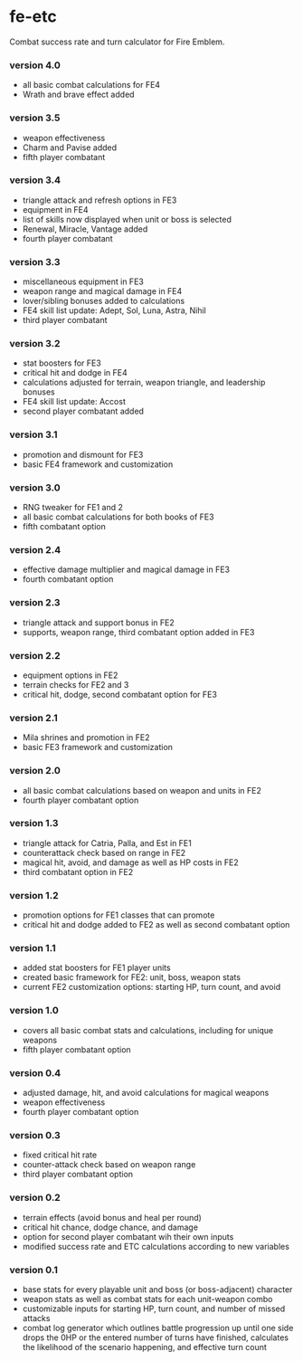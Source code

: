 # fe-etc
Combat success rate and turn calculator for Fire Emblem.
### version 4.0
- all basic combat calculations for FE4
- Wrath and brave effect added
### version 3.5
- weapon effectiveness
- Charm and Pavise added
- fifth player combatant
### version 3.4
- triangle attack and refresh options in FE3
- equipment in FE4
- list of skills now displayed when unit or boss is selected
- Renewal, Miracle, Vantage added
- fourth player combatant
### version 3.3
- miscellaneous equipment in FE3
- weapon range and magical damage in FE4
- lover/sibling bonuses added to calculations
- FE4 skill list update: Adept, Sol, Luna, Astra, Nihil
- third player combatant
### version 3.2
- stat boosters for FE3
- critical hit and dodge in FE4
- calculations adjusted for terrain, weapon triangle, and leadership bonuses
- FE4 skill list update: Accost
- second player combatant added
### version 3.1
- promotion and dismount for FE3
- basic FE4 framework and customization
### version 3.0
- RNG tweaker for FE1 and 2
- all basic combat calculations for both books of FE3
- fifth combatant option
### version 2.4
- effective damage multiplier and magical damage in FE3
- fourth combatant option
### version 2.3
- triangle attack and support bonus in FE2
- supports, weapon range, third combatant option added in FE3
### version 2.2
- equipment options in FE2
- terrain checks for FE2 and 3
- critical hit, dodge, second combatant option for FE3
### version 2.1
- Mila shrines and promotion in FE2
- basic FE3 framework and customization
### version 2.0
- all basic combat calculations based on weapon and units in FE2
- fourth player combatant option
### version 1.3
- triangle attack for Catria, Palla, and Est in FE1
- counterattack check based on range in FE2
- magical hit, avoid, and damage as well as HP costs in FE2
- third combatant option in FE2
### version 1.2
- promotion options for FE1 classes that can promote
- critical hit and dodge added to FE2 as well as second combatant option
### version 1.1
- added stat boosters for FE1 player units
- created basic framework for FE2: unit, boss, weapon stats
- current FE2 customization options: starting HP, turn count, and avoid
### version 1.0
- covers all basic combat stats and calculations, including for unique weapons
- fifth player combatant option
### version 0.4
- adjusted damage, hit, and avoid calculations for magical weapons
- weapon effectiveness
- fourth player combatant option
### version 0.3 
- fixed critical hit rate
- counter-attack check based on weapon range
- third player combatant option
### version 0.2 
- terrain effects (avoid bonus and heal per round)
- critical hit chance, dodge chance, and damage
- option for second player combatant wih their own inputs
- modified success rate and ETC calculations according to new variables
### version 0.1   
- base stats for every playable unit and boss (or boss-adjacent) character
- weapon stats as well as combat stats for each unit-weapon combo
- customizable inputs for starting HP, turn count, and number of missed attacks
- combat log generator which outlines battle progression up until one side drops the 0HP or the entered number of turns have finished, calculates the likelihood of the scenario happening, and effective turn count
